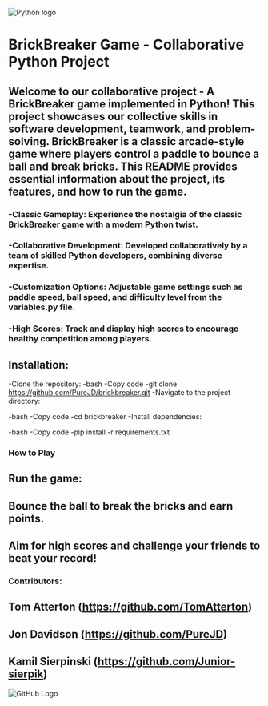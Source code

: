 ![Python logo](https://e7.pngegg.com/pngimages/997/63/png-clipart-programming-python-logo-programming-language-computer-programming-programming-python-logo-thumbnail.png)


# BrickBreaker Game - Collaborative Python Project

## Welcome to our collaborative project - A BrickBreaker game implemented in Python! This project showcases our collective skills in software development, teamwork, and problem-solving. BrickBreaker is a classic arcade-style game where players control a paddle to bounce a ball and break bricks. This README provides essential information about the project, its features, and how to run the game.

### -Classic Gameplay: Experience the nostalgia of the classic BrickBreaker game with a modern Python twist.
### -Collaborative Development: Developed collaboratively by a team of skilled Python developers, combining diverse expertise.
### -Customization Options: Adjustable game settings such as paddle speed, ball speed, and difficulty level from the variables.py file. 
### -High Scores: Track and display high scores to encourage healthy competition among players.


## Installation:
-Clone the repository:
-bash
-Copy code
-git clone https://github.com/PureJD/brickbreaker.git
-Navigate to the project directory:

-bash
-Copy code
-cd brickbreaker
-Install dependencies:

-bash
-Copy code
-pip install -r requirements.txt


### How to Play
## Run the game:
## Bounce the ball to break the bricks and earn points.
## Aim for high scores and challenge your friends to beat your record!



### Contributors:
## Tom Atterton (https://github.com/TomAtterton)
## Jon Davidson (https://github.com/PureJD)
## Kamil Sierpinski (https://github.com/Junior-sierpik)

![GitHub Logo](https://github.com/github.png)